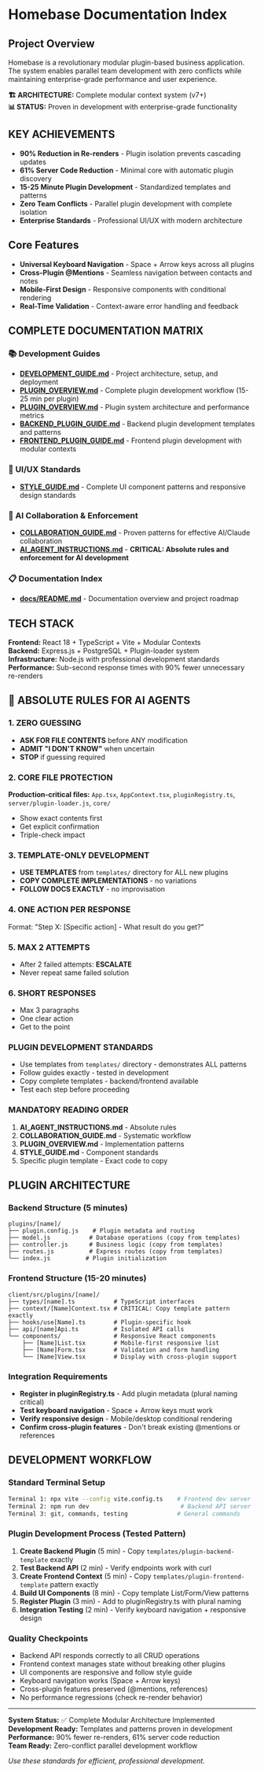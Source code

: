 # Homebase Documentation Index

## Project Overview

Homebase is a revolutionary modular plugin-based business application. The system enables parallel team development with zero conflicts while maintaining enterprise-grade performance and user experience.

**🏗️ ARCHITECTURE:** Complete modular context system (v7+)  
**📊 STATUS:** Proven in development with enterprise-grade functionality  

## KEY ACHIEVEMENTS

- **90% Reduction in Re-renders** - Plugin isolation prevents cascading updates
- **61% Server Code Reduction** - Minimal core with automatic plugin discovery  
- **15-25 Minute Plugin Development** - Standardized templates and patterns
- **Zero Team Conflicts** - Parallel plugin development with complete isolation
- **Enterprise Standards** - Professional UI/UX with modern architecture

## Core Features

- **Universal Keyboard Navigation** - Space + Arrow keys across all plugins
- **Cross-Plugin @Mentions** - Seamless navigation between contacts and notes
- **Mobile-First Design** - Responsive components with conditional rendering
- **Real-Time Validation** - Context-aware error handling and feedback

## COMPLETE DOCUMENTATION MATRIX

### 📚 Development Guides
- **[DEVELOPMENT_GUIDE.md](./DEVELOPMENT_GUIDE.md)** - Project architecture, setup, and deployment
- **[PLUGIN_OVERVIEW.md](./PLUGIN_OVERVIEW.md)** - Complete plugin development workflow (15-25 min per plugin)
- **[PLUGIN_OVERVIEW.md](./PLUGIN_OVERVIEW.md)** - Plugin system architecture and performance metrics
- **[BACKEND_PLUGIN_GUIDE.md](./BACKEND_PLUGIN_GUIDE.md)** - Backend plugin development templates and patterns
- **[FRONTEND_PLUGIN_GUIDE.md](./FRONTEND_PLUGIN_GUIDE.md)** - Frontend plugin development with modular contexts

### 🎨 UI/UX Standards
- **[STYLE_GUIDE.md](./STYLE_GUIDE.md)** - Complete UI component patterns and responsive design standards

### 🤖 AI Collaboration & Enforcement
- **[COLLABORATION_GUIDE.md](./COLLABORATION_GUIDE.md)** - Proven patterns for effective AI/Claude collaboration
- **[AI_AGENT_INSTRUCTIONS.md](./AI_AGENT_INSTRUCTIONS.md)** - **CRITICAL: Absolute rules and enforcement for AI development**

### 📋 Documentation Index
- **[docs/README.md](./docs/README.md)** - Documentation overview and project roadmap

## TECH STACK

**Frontend:** React 18 + TypeScript + Vite + Modular Contexts  
**Backend:** Express.js + PostgreSQL + Plugin-loader system  
**Infrastructure:** Node.js with professional development standards  
**Performance:** Sub-second response times with 90% fewer unnecessary re-renders  

## 🚨 ABSOLUTE RULES FOR AI AGENTS

### 1. ZERO GUESSING
- **ASK FOR FILE CONTENTS** before ANY modification
- **ADMIT "I DON'T KNOW"** when uncertain
- **STOP** if guessing required

### 2. CORE FILE PROTECTION
**Production-critical files:** `App.tsx`, `AppContext.tsx`, `pluginRegistry.ts`, `server/plugin-loader.js`, `core/`
- Show exact contents first
- Get explicit confirmation
- Triple-check impact

### 3. TEMPLATE-ONLY DEVELOPMENT
- **USE TEMPLATES** from `templates/` directory for ALL new plugins
- **COPY COMPLETE IMPLEMENTATIONS** - no variations
- **FOLLOW DOCS EXACTLY** - no improvisation

### 4. ONE ACTION PER RESPONSE
Format: "Step X: [Specific action] - What result do you get?"

### 5. MAX 2 ATTEMPTS
- After 2 failed attempts: **ESCALATE**
- Never repeat same failed solution

### 6. SHORT RESPONSES
- Max 3 paragraphs
- One clear action
- Get to the point

### PLUGIN DEVELOPMENT STANDARDS
- Use templates from `templates/` directory - demonstrates ALL patterns
- Follow guides exactly - tested in development
- Copy complete templates - backend/frontend available
- Test each step before proceeding

### MANDATORY READING ORDER
1. **AI_AGENT_INSTRUCTIONS.md** - Absolute rules
2. **COLLABORATION_GUIDE.md** - Systematic workflow  
3. **PLUGIN_OVERVIEW.md** - Implementation patterns
4. **STYLE_GUIDE.md** - Component standards
5. Specific plugin template - Exact code to copy

## PLUGIN ARCHITECTURE

### Backend Structure (5 minutes)
```
plugins/[name]/
├── plugin.config.js    # Plugin metadata and routing
├── model.js           # Database operations (copy from templates)
├── controller.js      # Business logic (copy from templates)
├── routes.js          # Express routes (copy from templates)
└── index.js          # Plugin initialization
```

### Frontend Structure (15-20 minutes)
```
client/src/plugins/[name]/
├── types/[name].ts           # TypeScript interfaces
├── context/[Name]Context.tsx # CRITICAL: Copy template pattern exactly
├── hooks/use[Name].ts        # Plugin-specific hook
├── api/[name]Api.ts          # Isolated API calls
└── components/               # Responsive React components
    ├── [Name]List.tsx        # Mobile-first responsive list
    ├── [Name]Form.tsx        # Validation and form handling
    └── [Name]View.tsx        # Display with cross-plugin support
```

### Integration Requirements
- **Register in pluginRegistry.ts** - Add plugin metadata (plural naming critical)
- **Test keyboard navigation** - Space + Arrow keys must work
- **Verify responsive design** - Mobile/desktop conditional rendering
- **Confirm cross-plugin features** - Don't break existing @mentions or references

## DEVELOPMENT WORKFLOW

### Standard Terminal Setup
```bash
Terminal 1: npx vite --config vite.config.ts    # Frontend dev server
Terminal 2: npm run dev                          # Backend API server
Terminal 3: git, commands, testing              # General commands
```

### Plugin Development Process (Tested Pattern)
1. **Create Backend Plugin** (5 min) - Copy `templates/plugin-backend-template` exactly
2. **Test Backend API** (2 min) - Verify endpoints work with curl
3. **Create Frontend Context** (5 min) - Copy `templates/plugin-frontend-template` pattern exactly
4. **Build UI Components** (8 min) - Copy template List/Form/View patterns
5. **Register Plugin** (3 min) - Add to pluginRegistry.ts with plural naming
6. **Integration Testing** (2 min) - Verify keyboard navigation + responsive design

### Quality Checkpoints
- Backend API responds correctly to all CRUD operations
- Frontend context manages state without breaking other plugins
- UI components are responsive and follow style guide
- Keyboard navigation works (Space + Arrow keys)
- Cross-plugin features preserved (@mentions, references)
- No performance regressions (check re-render behavior)

---

**System Status:** ✅ Complete Modular Architecture Implemented  
**Development Ready:** Templates and patterns proven in development  
**Performance:** 90% fewer re-renders, 61% server code reduction  
**Team Ready:** Zero-conflict parallel development workflow

*Use these standards for efficient, professional development.*